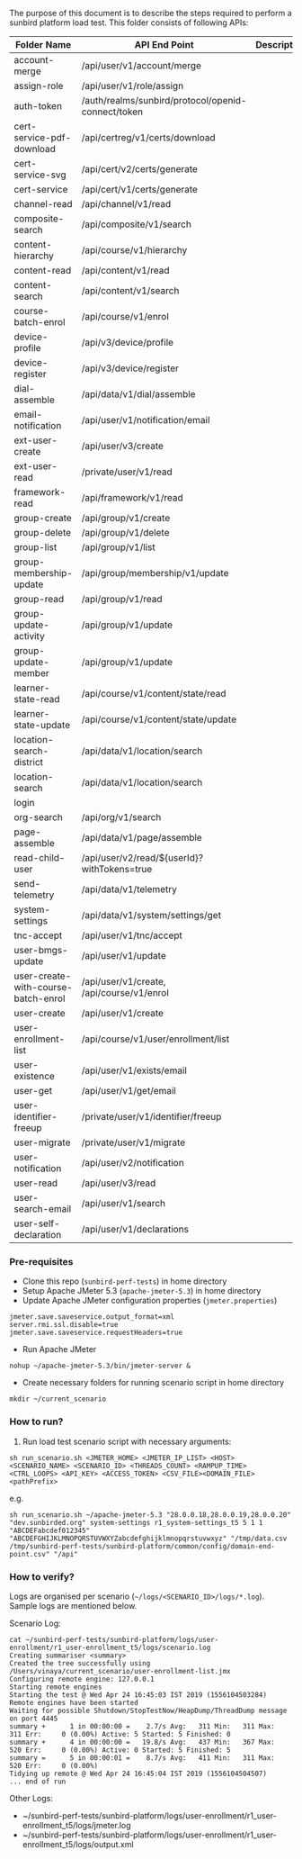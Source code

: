 The purpose of this document is to describe the steps required to perform a sunbird platform load test.
This folder consists of following APIs:


|         Folder Name        |             API End Point                    | Description |
|----------------------------|----------------------------------------------|-------------|
|     account-merge          |  /api/user/v1/account/merge                  |  
|     assign-role            |  /api/user/v1/role/assign                    |
|     auth-token             | /auth/realms/sunbird/protocol/openid-connect/token|
|  cert-service-pdf-download | /api/certreg/v1/certs/download               |
|  cert-service-svg          | /api/cert/v2/certs/generate                  |
|  cert-service              | /api/cert/v1/certs/generate                  |
| channel-read               | /api/channel/v1/read                         |
|composite-search            | /api/composite/v1/search                     |
|  content-hierarchy         |   /api/course/v1/hierarchy                   |
| content-read               | /api/content/v1/read                         |
|content-search              |  /api/content/v1/search                      |
|course-batch-enrol          | /api/course/v1/enrol                         |
| device-profile             |/api/v3/device/profile                        |
| device-register            |/api/v3/device/register                       |
| dial-assemble              |/api/data/v1/dial/assemble                    |
|email-notification          |/api/user/v1/notification/email               |
|ext-user-create             | /api/user/v3/create                          |
| ext-user-read              |/private/user/v1/read                         |
| framework-read             |/api/framework/v1/read                        |
| group-create               |/api/group/v1/create                          |
| group-delete               |/api/group/v1/delete                          |
| group-list                 | /api/group/v1/list                           |
|group-membership-update     |/api/group/membership/v1/update               |
|group-read                  |  /api/group/v1/read                          |
| group-update-activity      |/api/group/v1/update                          |
| group-update-member        |/api/group/v1/update                          |
| learner-state-read         |/api/course/v1/content/state/read             |
|learner-state-update        |/api/course/v1/content/state/update           |
|location-search-district    |/api/data/v1/location/search                  |
|location-search             |/api/data/v1/location/search                  |
|login                       |                                              |
|org-search                  |/api/org/v1/search                            |
|page-assemble               |/api/data/v1/page/assemble                    |
|read-child-user             |/api/user/v2/read/${userId}?withTokens=true   |
|send-telemetry              |/api/data/v1/telemetry                        |
|system-settings             |/api/data/v1/system/settings/get              |
|   tnc-accept               |/api/user/v1/tnc/accept                       |
|user-bmgs-update            |/api/user/v1/update                           |
|user-create-with-course-batch-enrol|/api/user/v1/create, /api/course/v1/enrol|
| user-create                |/api/user/v1/create                           |
| user-enrollment-list       |/api/course/v1/user/enrollment/list           |
| user-existence             | /api/user/v1/exists/email                    |
| user-get                   | /api/user/v1/get/email                       |
| user-identifier-freeup     |/private/user/v1/identifier/freeup            |
| user-migrate               |/private/user/v1/migrate                      |
| user-notification          |/api/user/v2/notification                     |
| user-read                  |/api/user/v3/read                             |
|user-search-email           |/api/user/v1/search                           |
|user-self-declaration        |/api/user/v1/declarations                    |





### Pre-requisites
* Clone this repo (`sunbird-perf-tests`) in home directory
* Setup Apache JMeter 5.3 (`apache-jmeter-5.3`) in home directory
* Update Apache JMeter configuration properties (`jmeter.properties`)

```
jmeter.save.saveservice.output_format=xml
server.rmi.ssl.disable=true
jmeter.save.saveservice.requestHeaders=true
```
* Run Apache JMeter
```
nohup ~/apache-jmeter-5.3/bin/jmeter-server &
```
* Create necessary folders for running scenario script in home directory
```
mkdir ~/current_scenario
```

### How to run?

1. Run load test scenario script with necessary arguments:

```
sh run_scenario.sh <JMETER_HOME> <JMETER_IP_LIST> <HOST> <SCENARIO_NAME> <SCENARIO_ID> <THREADS_COUNT> <RAMPUP_TIME> <CTRL_LOOPS> <API_KEY> <ACCESS_TOKEN> <CSV_FILE><DOMAIN_FILE><pathPrefix>
```

e.g.

```
sh run_scenario.sh ~/apache-jmeter-5.3 "28.0.0.18,28.0.0.19,28.0.0.20" "dev.sunbirded.org" system-settings r1_system-settings_t5 5 1 1 "ABCDEFabcdef012345" "ABCDEFGHIJKLMNOPQRSTUVWXYZabcdefghijklmnopqrstuvwxyz" "/tmp/data.csv /tmp/sunbird-perf-tests/sunbird-platform/common/config/domain-end-point.csv" "/api"
```

### How to verify?

Logs are organised per scenario (`~/logs/<SCENARIO_ID>/logs/*.log`). Sample logs are mentioned below.

Scenario Log:
```
cat ~/sunbird-perf-tests/sunbird-platform/logs/user-enrollment/r1_user-enrollment_t5/logs/scenario.log 
Creating summariser <summary>
Created the tree successfully using /Users/vinaya/current_scenario/user-enrollment-list.jmx
Configuring remote engine: 127.0.0.1
Starting remote engines
Starting the test @ Wed Apr 24 16:45:03 IST 2019 (1556104503284)
Remote engines have been started
Waiting for possible Shutdown/StopTestNow/HeapDump/ThreadDump message on port 4445
summary +      1 in 00:00:00 =    2.7/s Avg:   311 Min:   311 Max:   311 Err:     0 (0.00%) Active: 5 Started: 5 Finished: 0
summary +      4 in 00:00:00 =   19.8/s Avg:   437 Min:   367 Max:   520 Err:     0 (0.00%) Active: 0 Started: 5 Finished: 5
summary =      5 in 00:00:01 =    8.7/s Avg:   411 Min:   311 Max:   520 Err:     0 (0.00%)
Tidying up remote @ Wed Apr 24 16:45:04 IST 2019 (1556104504507)
... end of run
```

Other Logs:
* ~/sunbird-perf-tests/sunbird-platform/logs/user-enrollment/r1_user-enrollment_t5/logs/jmeter.log
* ~/sunbird-perf-tests/sunbird-platform/logs/user-enrollment/r1_user-enrollment_t5/logs/output.xml


